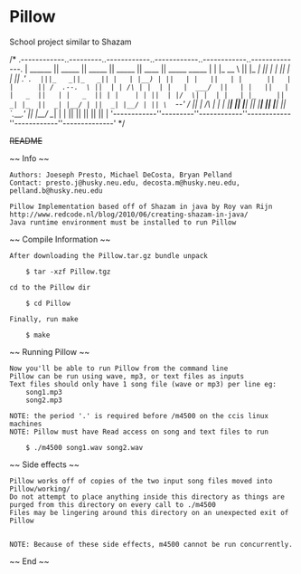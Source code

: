 Pillow
======

School project similar to Shazam

/*
.------------..---------..------------..------------..------------..--------------.
|  ______    ||  _____  ||  _____     ||  _____     ||    ____    || _____  _____ |
| |_   __ \  || |_   _| || |_   _|    || |_   _|    ||  .'    `.  |||_   _||_   _||
|   | |__) | ||   | |   ||   | |      ||   | |      || /  .--.  \ ||  | | /\ | |  |
|   |  ___/  ||   | |   ||   | |   _  ||   | |   _  || | |    | | ||  | |/  \| |  |
|  _| |_     ||  _| |_  ||  _| |__/ | ||  _| |__/ | || \  `--'  / ||  |   /\   |  |
| |_____|    || |_____| || |________| || |________| ||  `.____.'  ||  |__/  \__|  |
|            ||         ||            ||            ||            ||              |
'------------''---------''------------''------------''------------''--------------'
*/


 ~~README~~

 ~~ Info ~~

	Authors: Joeseph Presto, Michael DeCosta, Bryan Pelland
	Contact: presto.j@husky.neu.edu, decosta.m@husky.neu.edu, pelland.b@husky.neu.edu

	Pillow Implementation based off of Shazam in java by Roy van Rijn http://www.redcode.nl/blog/2010/06/creating-shazam-in-java/
    Java runtime environment must be installed to run Pillow

~~ Compile Information ~~

	After downloading the Pillow.tar.gz bundle unpack

		$ tar -xzf Pillow.tgz

	cd to the Pillow dir

		$ cd Pillow

	Finally, run make

		$ make

~~ Running Pillow ~~

	Now you'll be able to run Pillow from the command line
	Pillow can be run using wave, mp3, or text files as inputs
	Text files should only have 1 song file (wave or mp3) per line eg:
		song1.mp3
		song2.mp3

	NOTE: the period '.' is required before /m4500 on the ccis linux machines
	NOTE: Pillow must have Read access on song and text files to run

		$ ./m4500 song1.wav song2.wav

~~ Side effects ~~

	Pillow works off of copies of the two input song files moved into Pillow/working/
	Do not attempt to place anything inside this directory as things are purged from this directory on every call to ./m4500
	Files may be lingering around this directory on an unexpected exit of Pillow


	NOTE: Because of these side effects, m4500 cannot be run concurrently.

~~ End ~~
